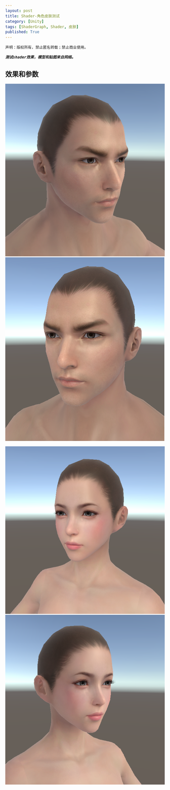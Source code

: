```yaml
---
layout: post
title: Shader-角色皮肤测试
category: [Unity]
tags: [ShaderGraph, Shader, 皮肤]
published: True
---
```



`声明：版权所有，禁止匿名转载；禁止商业使用。`

***`测试shader效果，模型和贴图来自网络。`***

## 效果和参数 ##
<left>
	<img src="/public/img/Shader-角色皮肤测试/1.bmp">
    <img src="/public/img/Shader-角色皮肤测试/2.bmp">
	</left>
<p></p>
<left>
	<img src="/public/img/Shader-角色皮肤测试/4.bmp">
    <img src="/public/img/Shader-角色皮肤测试/5.bmp">
	</left>


